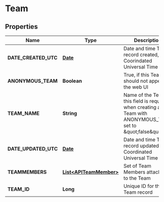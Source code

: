 
# Team

## Properties
Name | Type | Description | Notes
------------ | ------------- | ------------- | -------------
**DATE_CREATED_UTC** | [**Date**](Date.md) | Date and time Team record created, as Coorindated Universal Time |  [optional]
**ANONYMOUS_TEAM** | **Boolean** | True, if this Team should not appear in the web UI |  [optional]
**TEAM_NAME** | **String** | Name of the Team, this field is required when creating a Team with ANONYMOUS_TEAM set to \&quot;false\&quot; |  [optional]
**DATE_UPDATED_UTC** | [**Date**](Date.md) | Date and time Team record updated, as Coordinated Universal Time |  [optional]
**TEAMMEMBERS** | [**List&lt;APITeamMember&gt;**](APITeamMember.md) | Set of Team Members attached to the Team |  [optional]
**TEAM_ID** | **Long** | Unique ID for the Team record |  [optional]




